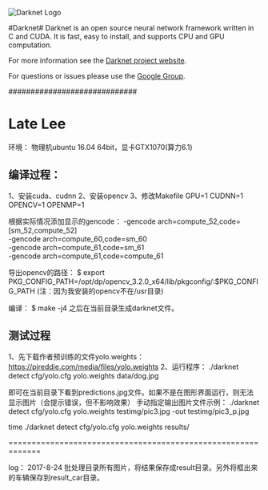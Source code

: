 ![Darknet Logo](http://pjreddie.com/media/files/darknet-black-small.png)

#Darknet#
Darknet is an open source neural network framework written in C and CUDA. It is fast, easy to install, and supports CPU and GPU computation.

For more information see the [Darknet project website](http://pjreddie.com/darknet).

For questions or issues please use the [Google Group](https://groups.google.com/forum/#!forum/darknet).


#############################
# Late Lee #
环境：
物理机ubuntu 16.04 64bit，显卡GTX1070(算力6.1)
## 编译过程：
1、安装cuda、cudnn
2、安装opencv
3、修改Makefile
GPU=1
CUDNN=1
OPENCV=1
OPENMP=1

根据实际情况添加显示的gencode：
      -gencode arch=compute_52,code=[sm_52,compute_52] \
	  -gencode arch=compute_60,code=sm_60 \
	  -gencode arch=compute_61,code=sm_61 \
	  -gencode arch=compute_61,code=compute_61

导出opencv的路径：
$ export PKG_CONFIG_PATH=/opt/dp/opencv_3.2.0_x64/lib/pkgconfig/:$PKG_CONFIG_PATH
(注：因为我安装的opencv不在/usr目录)

编译：
$ make -j4
之后在当前目录生成darknet文件。

## 测试过程
1、先下载作者预训练的文件yolo.weights：https://pjreddie.com/media/files/yolo.weights
2、运行程序：
./darknet detect cfg/yolo.cfg yolo.weights data/dog.jpg

即可在当前目录下看到predictions.jpg文件。如果不是在图形界面运行，则无法显示图片（会提示错误，但不影响效果）
手动指定输出图片文件示例：
./darknet detect cfg/yolo.cfg yolo.weights testimg/pic3.jpg -out testimg/pic3_p.jpg


time ./darknet detect cfg/yolo.cfg yolo.weights results/

=============================================================

log：
2017-8-24
批处理目录所有图片，将结果保存成result目录。另外将框出来的车辆保存到result_car目录。


